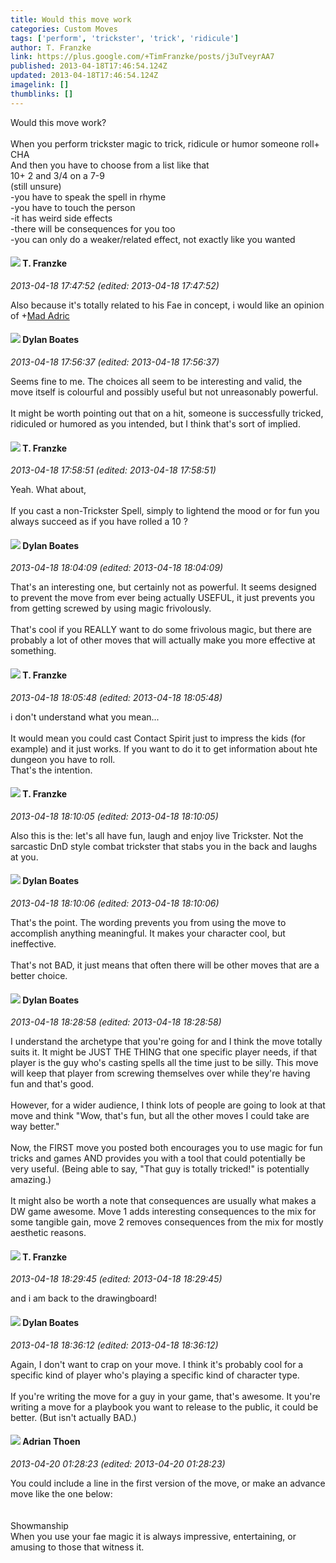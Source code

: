 ```yaml
---
title: Would this move work
categories: Custom Moves
tags: ['perform', 'trickster', 'trick', 'ridicule']
author: T. Franzke
link: https://plus.google.com/+TimFranzke/posts/j3uTveyrAA7
published: 2013-04-18T17:46:54.124Z
updated: 2013-04-18T17:46:54.124Z
imagelink: []
thumblinks: []
---
```


Would this move work? <br /><br />When you perform trickster magic to trick, ridicule or humor someone roll+ CHA<br />And then you have to choose from a list like that <br />10+ 2 and 3/4 on a 7-9<br />(still unsure)<br />-you have to speak the spell in rhyme <br />-you have to touch the person<br />-it has weird side effects<br />-there will be consequences for you too<br />-you can only do a weaker/related effect, not exactly like you wanted﻿
<div id='comment z13icbcwzsnsengzv04chrfb3r3xupugn5o'>
  <h4><img src='{{site.baseurl}}//images/avatars/110330901807759406775_photo.jpg'> T. Franzke</h4>
      <p><cite>2013-04-18 17:47:52 (edited: 2013-04-18 17:47:52)</cite></p>
        <p>Also because it&#39;s totally related to his Fae in concept, i would like an opinion of <span class="proflinkWrapper"><span class="proflinkPrefix">+</span><a class="proflink" href="https://plus.google.com/113847025671240258531" oid="113847025671240258531">Mad Adric</a></span> </p>
</div>
        

<div id='comment z13icbcwzsnsengzv04chrfb3r3xupugn5o'>
  <h4><img src='{{site.baseurl}}//images/avatars/104977908596381674248_photo.jpg'> Dylan Boates</h4>
      <p><cite>2013-04-18 17:56:37 (edited: 2013-04-18 17:56:37)</cite></p>
        <p>Seems fine to me. The choices all seem to be interesting and valid, the move itself is colourful and possibly useful but not unreasonably powerful.<br /><br />It might be worth pointing out that on a hit, someone is successfully tricked, ridiculed or humored as you intended, but I think that&#39;s sort of implied.</p>
</div>
        

<div id='comment z13icbcwzsnsengzv04chrfb3r3xupugn5o'>
  <h4><img src='{{site.baseurl}}//images/avatars/110330901807759406775_photo.jpg'> T. Franzke</h4>
      <p><cite>2013-04-18 17:58:51 (edited: 2013-04-18 17:58:51)</cite></p>
        <p>Yeah. What about,<br /><br />If you cast a non-Trickster Spell, simply to lightend the mood or for fun you always succeed as if you have rolled a 10 ? </p>
</div>
        

<div id='comment z13icbcwzsnsengzv04chrfb3r3xupugn5o'>
  <h4><img src='{{site.baseurl}}//images/avatars/104977908596381674248_photo.jpg'> Dylan Boates</h4>
      <p><cite>2013-04-18 18:04:09 (edited: 2013-04-18 18:04:09)</cite></p>
        <p>That&#39;s an interesting one, but certainly not as powerful. It seems designed to prevent the move from ever being actually USEFUL, it just prevents you from getting screwed by using magic frivolously.<br /><br />That&#39;s cool if you REALLY want to do some frivolous magic, but there are probably a lot of other moves that will actually make you more effective at something.</p>
</div>
        

<div id='comment z13icbcwzsnsengzv04chrfb3r3xupugn5o'>
  <h4><img src='{{site.baseurl}}//images/avatars/110330901807759406775_photo.jpg'> T. Franzke</h4>
      <p><cite>2013-04-18 18:05:48 (edited: 2013-04-18 18:05:48)</cite></p>
        <p>i don&#39;t understand what you mean... <br /><br />It would mean you could cast Contact Spirit just to impress the kids (for example) and it just works. If you want to do it to get information about hte dungeon you have to roll. <br />That&#39;s the intention. </p>
</div>
        

<div id='comment z13icbcwzsnsengzv04chrfb3r3xupugn5o'>
  <h4><img src='{{site.baseurl}}//images/avatars/110330901807759406775_photo.jpg'> T. Franzke</h4>
      <p><cite>2013-04-18 18:10:05 (edited: 2013-04-18 18:10:05)</cite></p>
        <p>Also this is the: let&#39;s all have fun, laugh and enjoy live Trickster. Not the sarcastic DnD style combat trickster that stabs you in the back and laughs at you. </p>
</div>
        

<div id='comment z13icbcwzsnsengzv04chrfb3r3xupugn5o'>
  <h4><img src='{{site.baseurl}}//images/avatars/104977908596381674248_photo.jpg'> Dylan Boates</h4>
      <p><cite>2013-04-18 18:10:06 (edited: 2013-04-18 18:10:06)</cite></p>
        <p>That&#39;s the point. The wording prevents you from using the move to accomplish anything meaningful. It makes your character cool, but ineffective.<br /><br />That&#39;s not BAD, it just means that often there will be other moves that are a better choice.</p>
</div>
        

<div id='comment z13icbcwzsnsengzv04chrfb3r3xupugn5o'>
  <h4><img src='{{site.baseurl}}//images/avatars/104977908596381674248_photo.jpg'> Dylan Boates</h4>
      <p><cite>2013-04-18 18:28:58 (edited: 2013-04-18 18:28:58)</cite></p>
        <p>I understand the archetype that you&#39;re going for and I think the move totally suits it. It might be JUST THE THING that one specific player needs, if that player is the guy who&#39;s casting spells all the time just to be silly. This move will keep that player from screwing themselves over while they&#39;re having fun and that&#39;s good.<br /><br />However, for a wider audience, I think lots of people are going to look at that move and think &quot;Wow, that&#39;s fun, but all the other moves I could take are way better.&quot;<br /><br />Now, the FIRST move you posted both encourages you to use magic for fun tricks and games AND provides you with a tool that could potentially be very useful. (Being able to say, &quot;That guy is totally tricked!&quot; is potentially amazing.)<br /><br />It might also be worth a note that consequences are usually what makes a DW game awesome. Move 1 adds interesting consequences to the mix for some tangible gain, move 2 removes consequences from the mix for mostly aesthetic reasons.</p>
</div>
        

<div id='comment z13icbcwzsnsengzv04chrfb3r3xupugn5o'>
  <h4><img src='{{site.baseurl}}//images/avatars/110330901807759406775_photo.jpg'> T. Franzke</h4>
      <p><cite>2013-04-18 18:29:45 (edited: 2013-04-18 18:29:45)</cite></p>
        <p>and i am back to the drawingboard!</p>
</div>
        

<div id='comment z13icbcwzsnsengzv04chrfb3r3xupugn5o'>
  <h4><img src='{{site.baseurl}}//images/avatars/104977908596381674248_photo.jpg'> Dylan Boates</h4>
      <p><cite>2013-04-18 18:36:12 (edited: 2013-04-18 18:36:12)</cite></p>
        <p>Again, I don&#39;t want to crap on your move. I think it&#39;s probably cool for a specific kind of player who&#39;s playing a specific kind of character type.<br /><br />If you&#39;re writing the move for a guy in your game, that&#39;s awesome. It you&#39;re writing a move for a playbook you want to release to the public, it could be better. (But isn&#39;t actually BAD.)</p>
</div>
        

<div id='comment z13icbcwzsnsengzv04chrfb3r3xupugn5o'>
  <h4><img src='{{site.baseurl}}//images/avatars/113847025671240258531_photo.jpg'> Adrian Thoen</h4>
      <p><cite>2013-04-20 01:28:23 (edited: 2013-04-20 01:28:23)</cite></p>
        <p>You could include a line in the first version of the move, or make an advance move like the one below:<br /><br /><br />Showmanship<br />When you use your fae magic it is always impressive, entertaining, or amusing to those that witness it.</p>
</div>
        